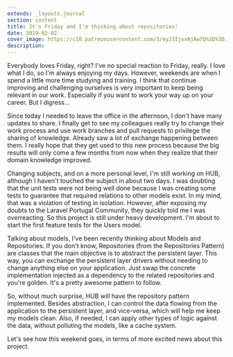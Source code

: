 ```yaml
---
extends: _layouts.journal
section: content
title: It's Friday and I'm thinking about repositories!
date: 2019-02-02
cover_image: https://c10.patreonusercontent.com/3/eyJ3IjoxNjAwfQ%3D%3D/patreon-media/p/post/24400117/742cd4f95b3b4aa8a66f007a462f9877/2?token-time=1552176000&token-hash=8yVESTz8WMeFK1P2xxmNEJVa0-gkmE2n4sHhfQ6gJMg%3D
description: 
---
```


Everybody loves Friday, right? I've no special reaction to Friday, really. I love what I do, so I'm always enjoying my days. However, weekends are when I spend a little more time studying and training. I think that continue improving and challenging ourselves is very important to keep being relevant in our work. Especially if you want to work your way up on your career. But I digress...

Since today I needed to leave the office in the afternoon, I don't have many updates to share. I finally get to see my colleagues really try to change their work process and use work branches and pull requests to privilege the sharing of knowledge. Already saw a lot of exchange happening between them. I really hope that they get used to this new process because the big results will only come a few months from now when they realize that their domain knowledge improved.

Changing subjects, and on a more personal level, I'm still working on HUB, although I haven't touched the subject in about two days. I was doubting that the unit tests were not being well done because I was creating some tests to guarantee that required relations to other models exist. In my mind, that was a violation of testing in isolation. However, after exposing my doubts to the Laravel Portugal Community, they quickly told me I was overreacting. So this project is still under heavy development. I'm about to start the first feature tests for the Users model.

Talking about models, I've been recently thinking about Models and Repositories. If you don't know, Repositories (from the Repositories Pattern) are classes that the main objective is to abstract the persistent layer. This way, you can exchange the persistent layer drivers without needing to change anything else on your application. Just swap the concrete implementation injected as a dependency to the related repositories and you're golden. It's a pretty awesome pattern to follow.

So, without much surprise, HUB will have the repository pattern implemented. Besides abstraction, I can control the data flowing from the application to the persistent layer, and vice-versa, which will help me keep my models clean. Also, if needed, I can apply other types of logic against the data, without polluting the models, like a cache system.

Let's see how this weekend goes, in terms of more excited news about this project.